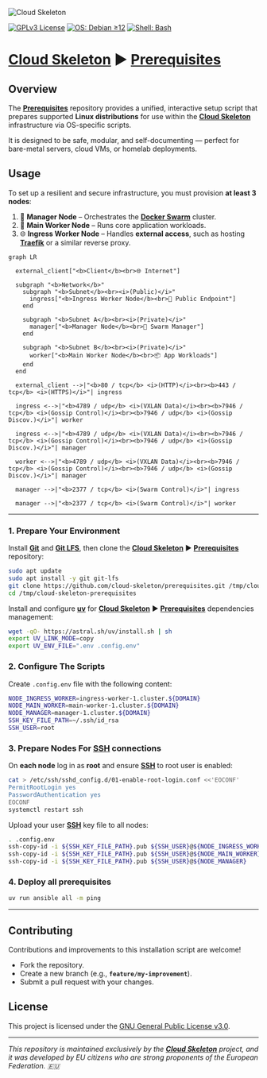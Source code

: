 ![Cloud Skeleton](./assets/logo.jpg)

[![GPLv3 License](https://img.shields.io/badge/License-GPLv3-blue.svg)](LICENSE) [![OS: Debian ≥12](https://img.shields.io/badge/OS-Debian_≥12-red)]() [![Shell: Bash](https://img.shields.io/badge/Shell-Bash-green)]()

# **[Cloud Skeleton][cloud-skeleton]** ► **[Prerequisites][prerequisites]**

## Overview

The **[Prerequisites][prerequisites]** repository provides a unified, interactive setup script that prepares supported **Linux distributions** for use within the **[Cloud Skeleton][cloud-skeleton]** infrastructure via OS-specific scripts.

It is designed to be safe, modular, and self-documenting — perfect for bare-metal servers, cloud VMs, or homelab deployments.

## Usage

To set up a resilient and secure infrastructure, you must provision **at least 3 nodes**:

1. 🧐 **Manager Node** – Orchestrates the **[Docker Swarm][docker-swarm]** cluster.  
2. 🧱 **Main Worker Node** – Runs core application workloads.  
3. 🌐 **Ingress Worker Node** – Handles **external access**, such as hosting **[Traefik][traefik]** or a similar reverse proxy.

```mermaid
graph LR

  external_client["<b>Client</b><br>🌐 Internet"]

  subgraph "<b>Network</b>"
    subgraph "<b>Subnet</b><br><i>(Public)</i>"
      ingress["<b>Ingress Worker Node</b><br>🚪 Public Endpoint"]
    end

    subgraph "<b>Subnet A</b><br><i>(Private)</i>"
      manager["<b>Manager Node</b><br>🧐 Swarm Manager"]
    end

    subgraph "<b>Subnet B</b><br><i>(Private)</i>"
      worker["<b>Main Worker Node</b><br>📦 App Workloads"]
    end
  end

  external_client -->|"<b>80 / tcp</b> <i>(HTTP)</i><br><b>443 / tcp</b> <i>(HTTPS)</i>"| ingress

  ingress <-->|"<b>4789 / udp</b> <i>(VXLAN Data)</i><br><b>7946 / tcp</b> <i>(Gossip Control)</i><br><b>7946 / udp</b> <i>(Gossip Discov.)</i>"| worker

  ingress <-->|"<b>4789 / udp</b> <i>(VXLAN Data)</i><br><b>7946 / tcp</b> <i>(Gossip Control)</i><br><b>7946 / udp</b> <i>(Gossip Discov.)</i>"| manager

  worker <-->|"<b>4789 / udp</b> <i>(VXLAN Data)</i><br><b>7946 / tcp</b> <i>(Gossip Control)</i><br><b>7946 / udp</b> <i>(Gossip Discov.)</i>"| manager

  manager -->|"<b>2377 / tcp</b> <i>(Swarm Control)</i>"| ingress

  manager -->|"<b>2377 / tcp</b> <i>(Swarm Control)</i>"| worker
```

---

### 1. **Prepare Your Environment**

Install **[Git][git]** and **[Git LFS][git-lfs]**, then clone the **[Cloud Skeleton][cloud-skeleton]** ► **[Prerequisites][prerequisites]** repository:

```sh
sudo apt update
sudo apt install -y git git-lfs
git clone https://github.com/cloud-skeleton/prerequisites.git /tmp/cloud-skeleton-prerequisites
cd /tmp/cloud-skeleton-prerequisites
```

Install and configure **[uv][uv]** for **[Cloud Skeleton][cloud-skeleton]** ► **[Prerequisites][prerequisites]** dependencies management:

```sh
wget -qO- https://astral.sh/uv/install.sh | sh
export UV_LINK_MODE=copy
export UV_ENV_FILE=".env .config.env"
```

### 2. **Configure The Scripts**

Create `.config.env` file with the following content:

```sh
NODE_INGRESS_WORKER=ingress-worker-1.cluster.${DOMAIN}
NODE_MAIN_WORKER=main-worker-1.cluster.${DOMAIN}
NODE_MANAGER=manager-1.cluster.${DOMAIN}
SSH_KEY_FILE_PATH=~/.ssh/id_rsa
SSH_USER=root
```

### 3. **Prepare Nodes For [SSH][ssh] connections**

On **each node** log in as **root** and ensure **[SSH][ssh]** to root user is enabled:

```sh
cat > /etc/ssh/sshd_config.d/01-enable-root-login.conf <<'EOCONF'
PermitRootLogin yes
PasswordAuthentication yes
EOCONF
systemctl restart ssh
```

Upload your user **[SSH][ssh]** key file to all nodes:

```sh
. .config.env
ssh-copy-id -i ${SSH_KEY_FILE_PATH}.pub ${SSH_USER}@${NODE_INGRESS_WORKER}
ssh-copy-id -i ${SSH_KEY_FILE_PATH}.pub ${SSH_USER}@${NODE_MAIN_WORKER}
ssh-copy-id -i ${SSH_KEY_FILE_PATH}.pub ${SSH_USER}@${NODE_MANAGER}
```

### 4. **Deploy all prerequisites**

```sh
uv run ansible all -m ping
```

<!-- On **each node**, log in as **root**, install **[Git][git]**, **[Git LFS][git-lfs]**, and **[Curl][curl]**, then clone the prerequisites repository:

```sh
apt update
apt install -y git git-lfs curl
git clone https://github.com/cloud-skeleton/prerequisites.git /tmp/cloud-skeleton-prerequisites
```

---

### 2. **Run the Installation Script**

Execute the `./install.sh` script as **root**:

```sh
cd /tmp/cloud-skeleton-prerequisites
./install.sh
```

The script will interactively prompt you for:

- **USER_NAME**: The new username to be created (or *blank* if using current user).
- **USER_PASSWORD**: The password for the new user.
- **SSH_ALLOW_IP_CIDRS**: Space-separated CIDRs (e.g., `10.0.0.0/8 172.16.0.0/12 192.168.0.0/16`) allowed to access **[SSH][ssh]** (used for firewall configuration).
- **IS_MANAGER**: `y/n` to determine whether the current instance should be configured as a **[Docker Swarm][docker-swarm]** cluster manager.
- **SWARM_CLUSTER_JOIN_TOKEN**: The cluster join token from an existing **[Docker Swarm][docker-swarm]** manager (or leave *blank* to initialize a new cluster).
- **SWARM_NODE_MANAGER_IP**: IP address of any available **[Docker Swarm][docker-swarm]** manager (for joining the cluster).
- **SWARM_NODE_IP_CIDRS**: Space-separated CIDRs of other **[Docker Swarm][docker-swarm]** nodes (used for internal firewall rules).

---

Once the inputs are provided, the script will:

- Configure system packages and security settings,  
- Create the user (if specified),  
- Apply necessary firewall rules,  
- Initialize or join the **[Docker Swarm][docker-swarm]** cluster,  
- And **automatically reboot** the system.

Repeat this process on each of your 3+ nodes to form a fully functional, production-grade cluster.

---

### 3. **Label Your Nodes**

After all nodes have joined the **[Docker Swarm][docker-swarm]** cluster, log in to your **manager node** and assign node roles using **[Docker][docker]** node labels.

> ⚠️ Be sure to replace the example hostnames below (`${DOCKER_SWARM_MANAGER}`, etc.) with the **actual hostnames of your nodes**. You can view them using `docker node ls`.

```sh
docker node update --label-add type=manager ${DOCKER_SWARM_MANAGER}
docker node update --label-add type=worker.main ${DOCKER_SWARM_WORKER_MAIN}
docker node update --label-add type=worker.ingress ${DOCKER_SWARM_WORKER_INGRESS}
```

These labels can then be used to control service placement via `placement.constraints` in your **[Docker][docker]** stack files.

---

### 4. **Configure Persistent Volume ([NFS][nfs]-based)**

To enable **shared, persistent storage** across your **[Docker Swarm][docker-swarm]** cluster, configure an **external [NFS][nfs] volume** that can be mounted by services on any node.

You must have an accessible **[NFS][nfs]** server (e.g., a NAS or dedicated data node) exporting a directory for use by the cluster.

> 🛠️ Don't have an **[NFS][nfs]** server?
>
> If you don’t yet have a persistent storage server, see the dedicated repository:  
> 👉 **[Cloud Skeleton][cloud-skeleton]** ► **[Data Storage][data-storage]**. It contains installation scripts and instructions for setting up a highly available **[NFS][nfs]** storage server that can be mounted from any node in your cluster.

#### 🟩 Example: Create a shared **[NFS][nfs]** volume

On any **[Docker Swarm][docker-swarm]** node, run the following (replacing the address and path with your setup):

```sh
docker volume create \
  --driver local \
  --opt type=nfs \
  --opt o=addr=${NFS_SERVER_IP},rw \
  --opt device=:/srv/data/cloud-skeleton \
  storage
```

This will create a volume named `storage` that services in your stack can mount like this:

```yaml
volumes:
  - storage:/data/my-service
```

And in the `volumes` section of your `docker-compose.yml` or `stack.yml`:

```yaml
volumes:
  storage:
    external: true
``` -->

---

## Contributing

Contributions and improvements to this installation script are welcome!  
- Fork the repository.  
- Create a new branch (e.g., **`feature/my-improvement`**).  
- Submit a pull request with your changes.

## License

This project is licensed under the [GNU General Public License v3.0](LICENSE).

---

*This repository is maintained exclusively by the **[Cloud Skeleton][cloud-skeleton]** project, and it was developed by EU citizens who are strong proponents of the European Federation. 🇪🇺*

<!-- Reference -->
[cloud-skeleton]: https://github.com/cloud-skeleton/  
[curl]: https://everything.curl.dev/  
[data-storage]: https://github.com/cloud-skeleton/data-storage  
[docker]: https://docs.docker.com/get-started/  
[docker-compose]: https://docs.docker.com/compose/gettingstarted/  
[docker-swarm]: https://docs.docker.com/engine/swarm/  
[git]: https://git-scm.com/book/ms/v2/Getting-Started-First-Time-Git-Setup  
[git-lfs]: https://github.com/git-lfs/git-lfs/wiki/Tutorial  
[nfs]: https://www.techtarget.com/searchenterprisedesktop/definition/Network-File-System  
[prerequisites]: https://github.com/cloud-skeleton/prerequisites/  
[ssh]: https://www.openssh.com/manual.html  
[traefik]: https://doc.traefik.io/traefik/
[uv]: https://docs.astral.sh/uv/getting-started/
